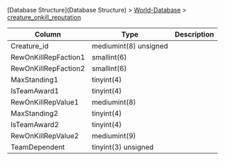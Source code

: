 [Database Structure](Database Structure) > [World-Database](World-Database) > [creature_onkill_reputation](creature_onkill_reputation)

Column | Type | Description
--- | --- | ---
Creature_id | mediumint(8) unsigned | 
RewOnKillRepFaction1 | smallint(6) | 
RewOnKillRepFaction2 | smallint(6) | 
MaxStanding1 | tinyint(4) | 
IsTeamAward1 | tinyint(4) | 
RewOnKillRepValue1 | mediumint(8) | 
MaxStanding2 | tinyint(4) | 
IsTeamAward2 | tinyint(4) | 
RewOnKillRepValue2 | mediumint(9) | 
TeamDependent | tinyint(3) unsigned | 
